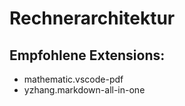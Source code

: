 # Rechnerarchitektur
 
## Empfohlene Extensions:
- mathematic.vscode-pdf
- yzhang.markdown-all-in-one